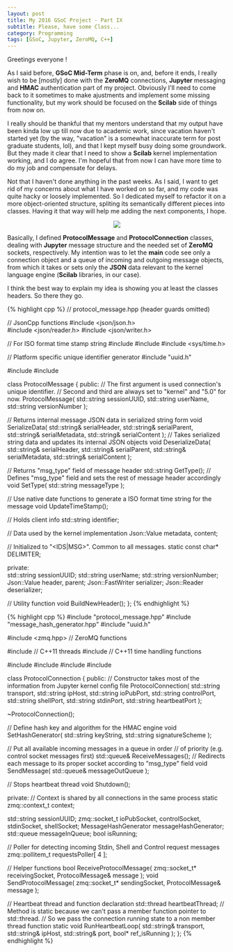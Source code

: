 ```yaml
---
layout: post
title: My 2016 GSoC Project - Part IX
subtitle: Please, have some Class...
category: Programming
tags: [GSoC, Jupyter, ZeroMQ, C++]
---  
```


Greetings everyone !

As I said before, **GSoC Mid-Term** phase is on, and, before it ends, I really wish to be [mostly] done with the **ZeroMQ** connections, **Jupyter** messaging and **HMAC** authentication part of my project. Obviously I'll need to come back to it sometimes to make ajustments and implement some missing functionality, but my work should be focused on the **Scilab** side of things from now on.

I really should be thankful that my mentors understand that my output have been kinda low up till now due to academic work, since vacation haven't started yet (by the way, "vacation" is a somewhat inaccurate term for post graduate students, lol), and that I kept myself busy doing some groundwork. But they made it clear that I need to show a **Scilab** kernel implementation working, and I do agree. I'm hopeful that from now I can have more time to do my job and compensate for delays.

Not that I haven't done anything in the past weeks. As I said, I want to get rid of my concerns about what I have worked on so far, and my code was quite hacky or loosely implemented. So I dedicated myself to refactor it on a more object-oriented structure, spliting its semantically different pieces into classes. Having it that way will help me adding the next components, I hope.

<p align="center">
  <img src="http://cdn.meme.am/instances/42651831.jpg">
</p>

Basically, I defined **ProtocolMessage** and **ProtocolConnection** classes, dealing with **Jupyter** message structure and the needed set of **ZeroMQ** sockets, respectively. My intention was to let the **main** code see only a connection object and a queue of incoming and outgoing message objects, from which it takes or sets only the **JSON** data relevant to the kernel language engine (**Scilab** libraries, in our case).

I think the best way to explain my idea is showing you at least the classes headers. So there they go.

{% highlight cpp %}
// protocol_message.hpp (header guards omitted)

// JsonCpp functions
#include <json/json.h>  
#include <json/reader.h>
#include <json/writer.h>

// For ISO format time stamp string
#include <ctime>
#include <cstring>
#include <sys/time.h>

// Platform specific unique identifier generator
#include "uuid.h"

#include <string>
#include <iostream>

class ProtocolMessage
{
public:
  // The first argument is used connection's unique identifier.
  // Second and third are always set to "kernel" and "5.0" for now.
  ProtocolMessage( std::string sessionUUID, std::string userName, std::string versionNumber );
  
  // Returns internal message JSON data in serialized string form
  void SerializeData( std::string& serialHeader, std::string& serialParent, std::string& serialMetadata, std::string& serialContent );
  // Takes serialized string data and updates its internal JSON objects
  void DeserializeData( std::string& serialHeader, std::string& serialParent, std::string& serialMetadata, std::string& serialContent );
  
  // Returns "msg_type" field of message header
  std::string GetType();
  // Defines "msg_type" field and sets the rest of message header accordingly
  void SetType( std::string messageType );
  
  // Use native date functions to generate a ISO format time string for the message
  void UpdateTimeStamp();
  
  // Holds client info
  std::string identifier;
  
  // Data used by the kernel implementation
  Json::Value metadata, content;
  
  // Initialized to "<IDS|MSG>". Common to all messages.
  static const char* DELIMITER;
  
private:  
  std::string sessionUUID;
  std::string userName;
  std::string versionNumber;
  Json::Value header, parent;
  Json::FastWriter serializer;
  Json::Reader deserializer;
  
  // Utility function
  void BuildNewHeader();
};
{% endhighlight %}

{% highlight cpp %}
#include "protocol_message.hpp"
#include "message_hash_generator.hpp"
#include "uuid.h"

#include <zmq.hpp>      // ZeroMQ functions

#include <thread>       // C++11 threads
#include <chrono>       // C++11 time handling functions

#include <string>
#include <queue>
#include <iostream>
#include <string>

class ProtocolConnection
{
public:
  // Constructor takes most of the information from Jupyter kernel config file
  ProtocolConnection( std::string transport, std::string ipHost, 
                      std::string ioPubPort, std::string controlPort, 
                      std::string shellPort, std::string stdinPort, std::string heartbeatPort );
  
  ~ProtocolConnection();
  
  // Define hash key and algorithm for the HMAC engine
  void SetHashGenerator( std::string keyString, std::string signatureScheme );
  
  // Put all available incoming messages in a queue in order
  // of priority (e.g. control socket messages first)
  std::queue<ProtocolMessage>& ReceiveMessages();
  // Redirects each message to its proper socket according to "msg_type" field
  void SendMessage( std::queue<ProtocolMessage>& messageOutQueue );
  
  // Stops heartbeat thread
  void Shutdown();
  
private:
  // Context is shared by all connections in the same process
  static zmq::context_t context;
  
  std::string sessionUUID;
  zmq::socket_t ioPubSocket, controlSocket, stdinSocket, shellSocket;
  MessageHashGenerator messageHashGenerator;
  std::queue<ProtocolMessage> messageInQueue;
  bool isRunning;
  
  // Poller for detecting incoming Stdin, Shell and Control request messages
  zmq::pollitem_t requestsPoller[ 4 ];
  
  // Helper functions
  bool ReceiveProtocolMessage( zmq::socket_t* receivingSocket, ProtocolMessage& message );
  void SendProtocolMessage( zmq::socket_t* sendingSocket, ProtocolMessage& message );
  
  // Heartbeat thread and function declaration
  std::thread heartbeatThread;
  // Method is static because we can't pass a member function pointer to std::thread.
  // So we pass the connection running state to a non member thread function
  static void RunHeartbeatLoop( std::string& transport, std::string& ipHost, 
                                std::string& port, bool* ref_isRunning );
};
{% endhighlight %}

